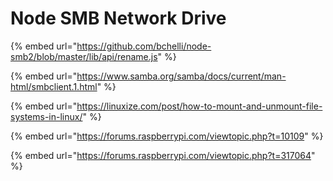 # Node SMB Network Drive

{% embed url="https://github.com/bchelli/node-smb2/blob/master/lib/api/rename.js" %}

{% embed url="https://www.samba.org/samba/docs/current/man-html/smbclient.1.html" %}

{% embed url="https://linuxize.com/post/how-to-mount-and-unmount-file-systems-in-linux/" %}

{% embed url="https://forums.raspberrypi.com/viewtopic.php?t=10109" %}

{% embed url="https://forums.raspberrypi.com/viewtopic.php?t=317064" %}
